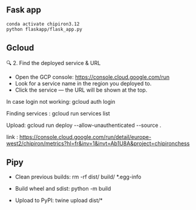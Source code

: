 

## Fask app
```
conda activate chipiron3.12
python flaskapp/flask_app.py
```

## Gcloud
🔍 2. Find the deployed service & URL
 - Open the GCP console: https://console.cloud.google.com/run
 - Look for a service name in the region you deployed to.
 - Click the service — the URL will be shown at the top.

In case login not working:
gcloud auth login

Finding services : gcloud run services list

Upload: gcloud run deploy   --allow-unauthenticated --source .

link : https://console.cloud.google.com/run/detail/europe-west2/chipiron/metrics?hl=fr&inv=1&invt=Ab1U8A&project=chipironchess


## Pipy

 - Clean previous builds:
rm -rf dist/ build/ *.egg-info

 - Build wheel and sdist:
python -m build

 - Upload to PyPI:
twine upload dist/*
